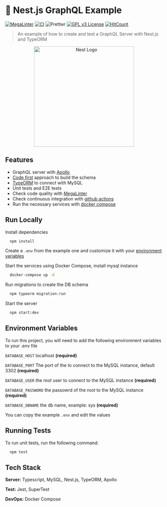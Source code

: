 # 🎲 Nest.js GraphQL Example

[![MegaLinter](https://github.com/leosuncin/nest-graphql-example/workflows/MegaLinter/badge.svg?branch=master)](https://github.com/leosuncin/nest-graphql-example/actions/workflows/mega-linter.yml)
[![CI](https://github.com/leosuncin/nest-graphql-example/workflows/CI/badge.svg?branch=master)](https://github.com/leosuncin/nest-graphql-example/actions/workflows/ci.yml)
![Prettier](https://img.shields.io/badge/Code%20style-prettier-informational?logo=prettier&logoColor=white)
[![GPL v3 License](https://img.shields.io/badge/License-GPLv3-green.svg)](./LICENSE)
[![HitCount](https://hits.dwyl.com/leosuncin/nest-graphql-example.svg)](https://hits.dwyl.com/leosuncin/nest-graphql-example)

> An example of how to create and test a GraphQL Server with Nest.js and TypeORM

<p align="center">
  <a href="http://nestjs.com/" target="blank"><img src="https://nestjs.com/img/logo_text.svg" width="320" alt="Nest Logo" /></a>
</p>

## Features

- GraphQL server with [Apollo](https://www.apollographql.com/)
- [Code first](https://docs.nestjs.com/graphql/quick-start#code-first) approach to build the schema
- [TypeORM](https://typeorm.io/) to connect with MySQL
- Unit tests and E2E tests
- Check code quality with [MegaLinter](https://megalinter.github.io/latest/)
- Check continuous integration with [github actions](.github/workflows/ci.yml)
- Run the necessary services with [docker compose](https://docs.docker.com/compose/)

## Run Locally


Install dependencies

```bash
  npm install
```

Create a `.env` from the example one and customize it with your [environment variables](#environment-variables)

Start the services using Docker Compose, install mysql instance

```bash
  docker-compose up -d
```

Run migrations to create the DB schema

```bash
  npm typeorm migration:run
```

Start the server

```bash
  npm start:dev
```

## Environment Variables

To run this project, you will need to add the following environment variables to your .env file

`DATABASE_HOST` localhost **(required)**

`DATABASE_PORT` The port of the to connect to the MySQL instance, default 3302 **(required)**

`DATABASE_USER` the _root_ user to connect to the MySQL instance **(required)**

`DATABASE_PASSWORD` the passowrd of the _root_ to the MySQL instance **(required)**

`DATABASE_DBNAME` the db name, example: sys **(required)**

You can copy the example `.env` and edit the values


## Running Tests

To run unit tests, run the following command:

```bash
  npm test
```

## Tech Stack

**Server:** Typescript, MySQL, Nest.js, TypeORM, Apollo

**Test:** Jest, SuperTest

**DevOps:** Docker Compose
